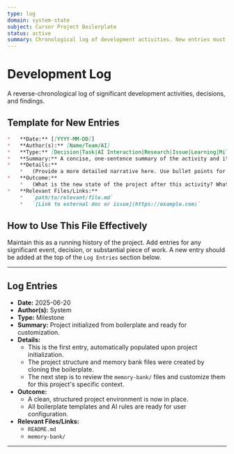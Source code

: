 ```yaml
---
type: log
domain: system-state
subject: Cursor Project Boilerplate
status: active
summary: Chronological log of development activities. New entries must be at the top.
---
```

# Development Log
A reverse-chronological log of significant development activities, decisions, and findings.

## Template for New Entries

```markdown
*   **Date:** [[YYYY-MM-DD]]
*   **Author(s):** [Name/Team/AI]
*   **Type:** [Decision|Task|AI Interaction|Research|Issue|Learning|Milestone]
*   **Summary:** A concise, one-sentence summary of the activity and its outcome.
*   **Details:**
    *   (Provide a more detailed narrative here. Use bullet points for clarity.)
*   **Outcome:**
    *   (What is the new state of the project after this activity? What was the result?)
*   **Relevant Files/Links:**
    *   `path/to/relevant/file.md`
    *   `[Link to external doc or issue](https://example.com)`
```

## How to Use This File Effectively
Maintain this as a running history of the project. Add entries for any significant event, decision, or substantial piece of work. A new entry should be added at the top of the `Log Entries` section below.

---

## Log Entries

*   **Date:** 2025-06-20
*   **Author(s):** System
*   **Type:** Milestone
*   **Summary:** Project initialized from boilerplate and ready for customization.
*   **Details:**
    *   This is the first entry, automatically populated upon project initialization.
    *   The project structure and memory bank files were created by cloning the boilerplate.
    *   The next step is to review the `memory-bank/` files and customize them for this project's specific context.
*   **Outcome:**
    *   A clean, structured project environment is now in place.
    *   All boilerplate templates and AI rules are ready for user configuration.
*   **Relevant Files/Links:**
    *   `README.md`
    *   `memory-bank/`

---
